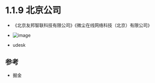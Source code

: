 # 1.1.9 北京公司

- 《北京友邦智联科技有限公司》《微尘在线网络科技（北京）有限公司》
- ![image](https://user-images.githubusercontent.com/17672815/207570814-8f10a991-5bfd-4fe0-90b4-030834000df2.png)


- udesk

## 参考
- 掘金

